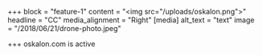 +++
block = "feature-1"
content = "<img src=\"/uploads/oskalon.png\">"
headline = "CC"
media_alignment = "Right"
[media]
alt_text = "text"
image = "/2018/06/21/drone-photo.jpeg"

+++
oskalon.com is active